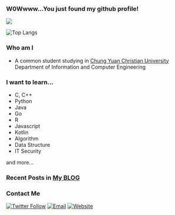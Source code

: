 ### W0Wwww...You just found my github profile!

![](https://komarev.com/ghpvc/?username=ja-errorpro&color=orange)

![Top Langs](https://github-readme-stats.vercel.app/api/top-langs/?username=ja-errorpro&hide=html,CSS&layout=compact)
### Who am I
- A common student studying in [Chung Yuan Christian University](https://www1.cycu.edu.tw/) Department of Information and Computer Engineering





### I want to learn...
- C, C++
- Python
- Java
- Go
- R
- Javascript
- Kotlin
- Algorithm
- Data Structure
- IT Security

and more...

### Recent Posts in [My BLOG](https://ja-errorpro.cf)
<!-- BLOG-POST-LIST:START -->
<!-- BLOG-POST-LIST:END -->

### Contact Me
[![Twitter Follow](https://img.shields.io/twitter/follow/CompileErr0r?color=1ca0f1&label=%40CompileErr0r&logoColor=1ca0f1&style=social)](https://twitter.com/CompileErr0r)
[![Email](https://img.shields.io/badge/u810025%40gmail.com-critical?style=flat-square&logo=Gmail&logoColor=white)](mailto:u810025@gmail.com)
[![Website](https://img.shields.io/website?label=BLOG&up_color=green&up_message=Comment&url=https%3A%2F%2Fja-errorpro.cf)](https://ja-errorpro.cf/comment/)


<!--


- 🔭 I’m currently working on ...
- 🌱 I’m currently learning ...
- 👯 I’m looking to collaborate on ...
- 🤔 I’m looking for help with ...
- 💬 Ask me about ...
- 📫 How to reach me: ...
- 😄 Pronouns: ...
- ⚡ Fun fact: ...
-->
